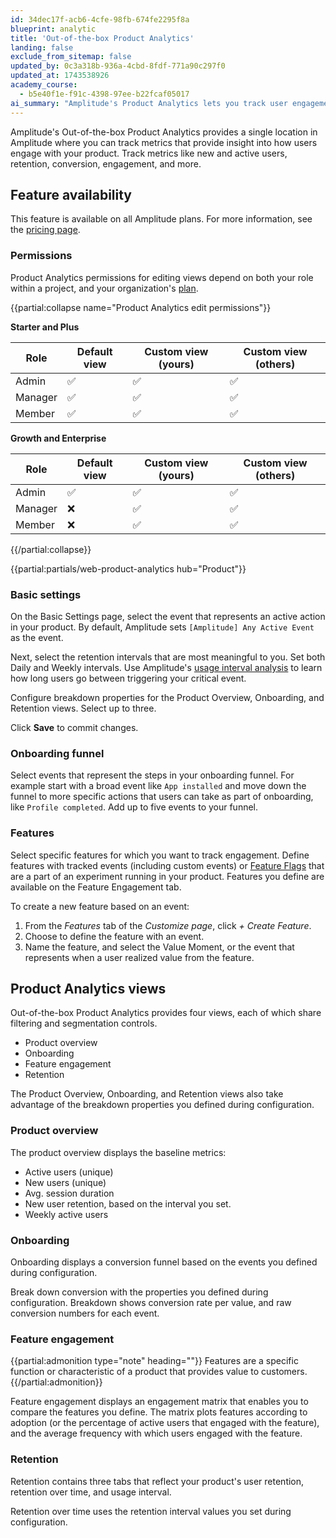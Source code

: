 ```yaml
---
id: 34dec17f-acb6-4cfe-98fb-674fe2295f8a
blueprint: analytic
title: 'Out-of-the-box Product Analytics'
landing: false
exclude_from_sitemap: false
updated_by: 0c3a318b-936a-4cbd-8fdf-771a90c297f0
updated_at: 1743538926
academy_course:
  - b5e40f1e-f91c-4398-97ee-b22fcaf05017
ai_summary: "Amplitude's Product Analytics lets you track user engagement with your product. You can monitor metrics like new users, retention, and conversion. This feature is available on all Amplitude plans. You can customize views based on your role and organization's plan. Set up active events, retention intervals, and breakdown properties. Analyze onboarding funnels, feature engagement, and retention. The tool provides four views: product overview, onboarding, feature engagement, and retention. Each view includes filtering and segmentation controls. Track metrics like active users, session duration, and new user retention. Visualize conversion funnels and compare feature engagement. Review user retention over time."
---
```

Amplitude's Out-of-the-box Product Analytics provides a single location in Amplitude where you can track metrics that provide insight into how users engage with your product. Track metrics like new and active users, retention, conversion, engagement, and more.

## Feature availability

This feature is available on all Amplitude plans. For more information, see the [pricing page](https://amplitude.com/pricing).

### Permissions

Product Analytics permissions for editing views depend on both your role within a project, and your organization's [plan](https://amplitude.com/pricing).

{{partial:collapse name="Product Analytics edit permissions"}}

**Starter and Plus**

| Role    | Default view | Custom view (yours) | Custom view (others) |
| ------- | ------------ | ------------------- | -------------------- |
| Admin   | ✅            | ✅                   | ✅                    |
| Manager | ✅            | ✅                   | ✅                    |
| Member  | ✅            | ✅                   | ✅                    |

**Growth and Enterprise**

| Role    | Default view | Custom view (yours) | Custom view (others) |
| ------- | ------------ | ------------------- | -------------------- |
| Admin   | ✅            | ✅                   | ✅                    |
| Manager | ❌            | ✅                   | ✅                    |
| Member  | ❌            | ✅                   | ✅                    |

{{/partial:collapse}}

{{partial:partials/web-product-analytics hub="Product"}}

### Basic settings

On the Basic Settings page, select the event that represents an active action in your product. By default, Amplitude sets `[Amplitude] Any Active Event` as the event.

Next, select the retention intervals that are most meaningful to you. Set both Daily and Weekly intervals. Use Amplitude's [usage interval analysis](/docs/analytics/charts/retention-analysis/retention-analysis-usage-interval) to learn how long users go between triggering your critical event.

Configure breakdown properties for the Product Overview, Onboarding, and Retention views. Select up to three.

Click **Save** to commit changes.

### Onboarding funnel

Select events that represent the steps in your onboarding funnel. For example start with a broad event like `App installed` and move down the funnel to more specific actions that users can take as part of onboarding, like `Profile completed`. Add up to five events to your funnel.

### Features

Select specific features for which you want to track engagement. Define features with tracked events (including custom events) or [Feature Flags](/docs/feature-experiment/workflow/feature-flag-rollouts) that are a part of an experiment running in your product. Features you define are available on the Feature Engagement tab.

To create a new feature based on an event:

1. From the *Features* tab of the *Customize page*, click *+ Create Feature*.
2. Choose to define the feature with an event.
3. Name the feature, and select the Value Moment, or the event that represents when a user realized value from the feature.

## Product Analytics views

Out-of-the-box Product Analytics provides four views, each of which share filtering and segmentation controls.

* Product overview
* Onboarding
* Feature engagement
* Retention

The Product Overview, Onboarding, and Retention views also take advantage of the breakdown properties you defined during configuration.

### Product overview

The product overview displays the baseline metrics:

* Active users (unique)
* New users (unique)
* Avg. session duration
* New user retention, based on the interval you set.
* Weekly active users

### Onboarding

Onboarding displays a conversion funnel based on the events you defined during configuration.

Break down conversion with the properties you defined during configuration. Breakdown shows conversion rate per value, and raw conversion numbers for each event.

### Feature engagement

{{partial:admonition type="note" heading=""}}
Features are a specific function or characteristic of a product that provides value to customers.
{{/partial:admonition}}

Feature engagement displays an engagement matrix that enables you to compare the features you define. The matrix plots features according to adoption (or the percentage of active users that engaged with the feature), and the average frequency with which users engaged with the feature.

### Retention

Retention contains three tabs that reflect your product's user retention, retention over time, and  usage interval.

Retention over time uses the retention interval values you set during configuration.